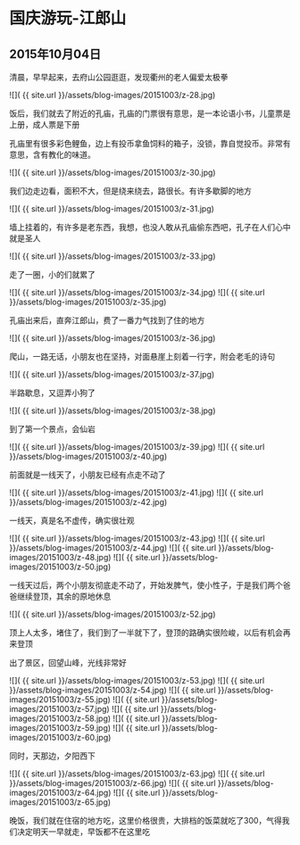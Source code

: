 国庆游玩-江郎山
=======================
2015年10月04日
-----------------------
清晨，早早起来，去府山公园逛逛，发现衢州的老人偏爱太极拳

![]( {{ site.url }}/assets/blog-images/20151003/z-28.jpg)

饭后，我们就去了附近的孔庙，孔庙的门票很有意思，是一本论语小书，儿童票是上册，成人票是下册

孔庙里有很多彩色鲤鱼，边上有投币拿鱼饲料的箱子，没锁，靠自觉投币。非常有意思，含有教化的味道。

![]( {{ site.url }}/assets/blog-images/20151003/z-30.jpg)

我们边走边看，面积不大，但是绕来绕去，路很长。有许多歇脚的地方

![]( {{ site.url }}/assets/blog-images/20151003/z-31.jpg)

墙上挂着的，有许多是老东西，我想，也没人敢从孔庙偷东西吧，孔子在人们心中就是圣人

![]( {{ site.url }}/assets/blog-images/20151003/z-33.jpg)

走了一圈，小的们就累了

![]( {{ site.url }}/assets/blog-images/20151003/z-34.jpg)
![]( {{ site.url }}/assets/blog-images/20151003/z-35.jpg)

孔庙出来后，直奔江郎山，费了一番力气找到了住的地方

![]( {{ site.url }}/assets/blog-images/20151003/z-36.jpg)

爬山，一路无话，小朋友也在坚持，对面悬崖上刻着一行字，附会老毛的诗句

![]( {{ site.url }}/assets/blog-images/20151003/z-37.jpg)

半路歇息，又逗弄小狗了

![]( {{ site.url }}/assets/blog-images/20151003/z-38.jpg)

到了第一个景点，会仙岩

![]( {{ site.url }}/assets/blog-images/20151003/z-39.jpg)
![]( {{ site.url }}/assets/blog-images/20151003/z-40.jpg)

前面就是一线天了，小朋友已经有点走不动了

![]( {{ site.url }}/assets/blog-images/20151003/z-41.jpg)
![]( {{ site.url }}/assets/blog-images/20151003/z-42.jpg)

一线天，真是名不虚传，确实很壮观

![]( {{ site.url }}/assets/blog-images/20151003/z-43.jpg)
![]( {{ site.url }}/assets/blog-images/20151003/z-44.jpg)
![]( {{ site.url }}/assets/blog-images/20151003/z-48.jpg)
![]( {{ site.url }}/assets/blog-images/20151003/z-50.jpg)

一线天过后，两个小朋友彻底走不动了，开始发脾气，使小性子，于是我们两个爸爸继续登顶，其余的原地休息

![]( {{ site.url }}/assets/blog-images/20151003/z-52.jpg)

顶上人太多，堵住了，我们到了一半就下了，登顶的路确实很险峻，以后有机会再来登顶

出了景区，回望山峰，光线非常好

![]( {{ site.url }}/assets/blog-images/20151003/z-53.jpg)
![]( {{ site.url }}/assets/blog-images/20151003/z-54.jpg)
![]( {{ site.url }}/assets/blog-images/20151003/z-55.jpg)
![]( {{ site.url }}/assets/blog-images/20151003/z-57.jpg)
![]( {{ site.url }}/assets/blog-images/20151003/z-58.jpg)
![]( {{ site.url }}/assets/blog-images/20151003/z-59.jpg)
![]( {{ site.url }}/assets/blog-images/20151003/z-60.jpg)

同时，天那边，夕阳西下

![]( {{ site.url }}/assets/blog-images/20151003/z-63.jpg)
![]( {{ site.url }}/assets/blog-images/20151003/z-66.jpg)
![]( {{ site.url }}/assets/blog-images/20151003/z-64.jpg)
![]( {{ site.url }}/assets/blog-images/20151003/z-65.jpg)

晚饭，我们就在住宿的地方吃，这里价格很贵，大排档的饭菜就吃了300，气得我们决定明天一早就走，早饭都不在这里吃





